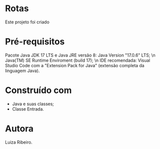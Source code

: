 # Rotas
Este projeto foi criado 
# Pré-requisitos
Pacote Java JDK 17 LTS e Java JRE versão 8:
Java Version "17.0.6" LTS; \n
Java(TM) SE Runtime Enviroment (build 17); \n
IDE recomendada: Visual Studio Code com a "Extension Pack for Java" (extensão completa da linguagem Java).
# Construído com
- Java e suas classes;
- Classe Entrada.
# Autora
Luiza Ribeiro.
